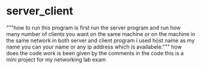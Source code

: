# server_client

"""how to run this program is first run the server program and run how many number of clients you want on the same machine or on the machine in the same network 
in both server and client program i used host name as my name you can your name or any ip address which is availabele."""
how does the code work is been given by the comments in the code
this is a mini project for my networking lab exam
